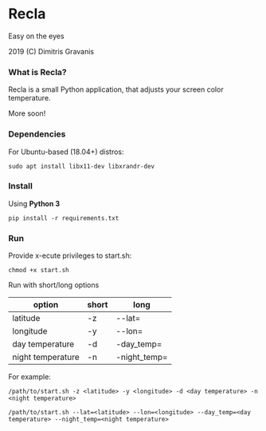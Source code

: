 # Recla

Easy on the eyes

2019 (C) Dimitris Gravanis

### What is Recla?

Recla is a small Python application, that adjusts your screen color temperature.

More soon!

### Dependencies

For Ubuntu-based (18.04+) distros:

```
sudo apt install libx11-dev libxrandr-dev
```

### Install

Using **Python 3**
```
pip install -r requirements.txt
```

### Run

Provide x-ecute privileges to start.sh:

```
chmod +x start.sh
```

Run with short/long options

| option            | short| long          |
| ----------------  | ---- | --------------|
| latitude          |  -z  | --lat=        |
| longitude         |  -y  | --lon=        |
| day temperature   |  -d  | -day_temp=    |
| night temperature |  -n  | -night_temp=  |

For example:

```
/path/to/start.sh -z <latitude> -y <longitude> -d <day temperature> -n <night temperature>

/path/to/start.sh --lat=<latitude> --lon=<longitude> --day_temp=<day temperature> --night_temp=<night temperature>
``` 

  